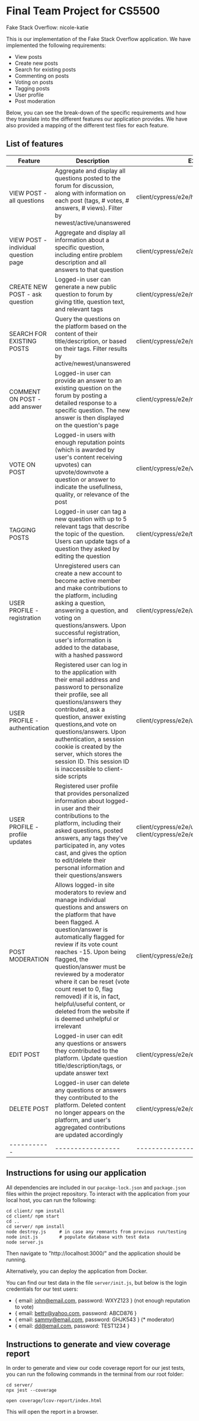 # Final Team Project for CS5500

Fake Stack Overflow: nicole-katie

This is our implementation of the Fake Stack Overflow application. We have implemented the following requirements:
- View posts
- Create new posts
- Search for existing posts
- Commenting on posts
- Voting on posts
- Tagging posts
- User profile
- Post moderation

Below, you can see the break-down of the specific requirements and how they translate into the different features our application provides. We have also provided a mapping of the different test files for each feature. 

## List of features

| Feature   | Description     | E2E Tests      | Component Tests | Jest Tests     |
|-----------|-----------------|----------------|-----------------|----------------|
| VIEW POST - all questions | Aggregate and display all questions posted to the forum for discussion, along with information on each post (tags, # votes, # answers, # views). Filter by newest/active/unanswered | client/cypress/e2e/home.cy.js | client/cypress/component/question_page.cy.js   | server/tests/question.test.js  |
| VIEW POST - individual question page | Aggregate and display all information about a specific question, including entire problem description and all answers to that question | client/cypress/e2e/answers.cy.js | client/cypress/component/answer_page.cy.js    | server/tests/newQuestion.test.js  |
| CREATE NEW POST - ask question | Logged-in user can generate a new public question to forum by giving title, question text, and relevant tags | client/cypress/e2e/newQuestion.cy.js | client/cypress/component/new_question.cy.js    | server/tests/newQuestion.test.js |
| SEARCH FOR EXISTING POSTS | Query the questions on the platform based on the content of their title/description, or based on their tags. Filter results by active/newest/unanswered | client/cypress/e2e/search.cy.js | client/cypress/component/header.cy.js   | server/tests/question.test.js |
| COMMENT ON POST - add answer | Logged-in user can provide an answer to an existing question on the forum by posting a detailed response to a specific question. The new answer is then displayed on the question's page | client/cypress/e2e/newAnswer.cy.js | client/cypress/component/new_answer.cy.js  | server/tests/newAnswer.test.js   |
| VOTE ON POST | Logged-in users with enough reputation points (which is awarded by user's content receiving upvotes) can upvote/downvote a question or answer to indicate the usefullness, quality, or relevance of the post | client/cypress/e2e/vote.cy.js | client/cypress/component/answer_page.cy.js  | server/tests/vote.test.js AND server/tests/voteUtils.test.js   |
| TAGGING POSTS | Logged-in user can tag a new question with up to 5 relevant tags that describe the topic of the question. Users can update tags of a question they asked by editing the question | client/cypress/e2e/tags.cy.js | client/cypress/component/tag_page.cy.js AND client/cypress/component/question_page.cy.js  | server/tests/tags.test.js AND server/tests/question.test.js   |
| USER PROFILE - registration | Unregistered users can create a new account to become active member and make contributions to the platform, including asking a question, answering a question, and voting on questions/answers. Upon successful registration, user's information is added to the database, with a hashed password | client/cypress/e2e/userRegistration.cy.js | client/cypress/component/register.cy.js  | server/tests/user.test.js   |
| USER PROFILE - authentication | Registered user can log in to the application with their email address and password to personalize their profile, see all questions/answers they contributed, ask a question, answer existing questions,and vote on questions/answers. Upon authentication, a session cookie is created by the server, which stores the session ID. This session ID is inaccessible to client-side scripts | client/cypress/e2e/userLogin.cy.js | client/cypress/component/login.cy.js  | server/tests/user.test.js AND server/tests/unauthenticatedUser.test.js   |
| USER PROFILE - profile updates | Registered user profile that provides personalized information about logged-in user and their contributions to the platform, including their asked questions, posted answers, any tags they've participated in, any votes cast, and gives the option to edit/delete their personal information and their questions/answers | client/cypress/e2e/userProfile.cy.js AND client/cypress/e2e/editUserProfile.cy.js | client/cypress/component/user_profile_page.cy.js  | server/tests/user.test.js  |
| POST MODERATION | Allows logged-in site moderators to review and manage individual questions and answers on the platform that have been flagged. A question/answer is automatically flagged for review if its vote count reaches -15. Upon being flagged, the question/answer must be reviewed by a moderator where it can be reset (vote count reset to 0, flag removed) if it is, in fact, helpful/useful content, or deleted from the website if is deemed unhelpful or irrelevant | client/cypress/e2e/postModeration.cy.js | client/cypress/component/post_moderation.cy.js  | server/tests/postModeration.test.js AND server/tests/nonAdminUser.test.js   |
| EDIT POST | Logged-in user can edit any questions or answers they contributed to the platform. Update question title/description/tags, or update answer text | client/cypress/e2e/editQuestionAnswer.cy.js  | client/cypress/component/user_profile_page.cy.js    | server/tests/editQuestionAnswer.test.js   |
| DELETE POST | Logged-in user can delete any questions or answers they contributed to the platform. Deleted content no longer appears on the platform, and user's aggregated contributions are updated accordingly | client/cypress/e2e/deleteQuestionAnswer.cy.js | client/cypress/component/user_profile_page.cy.js    | server/tests/deleteQuestionAnswer.test.js   |
|-----------|-----------------|----------------|-----------------|----------------|


## Instructions for using our application 

All dependencies are included in our `pacakge-lock.json` and `package.json` files within the project repository. To interact with the application from your local host, you can run the following:

```
cd client/ npm install
cd client/ npm start
cd ..
cd server/ npm install
node destroy.js     # in case any remnants from previous run/testing
node init.js        # populate database with test data
node server.js      
```

Then navigate to "http://localhost:3000/" and the application should be running. 

Alternatively, you can deploy the application from Docker.

You can find our test data in the file `server/init.js`, but below is the login credentials for our test users:
- { email: john@email.com, password: WXYZ123 } (not enough reputation to vote)
- { email: betty@yahoo.com, password: ABCD876 }
- { email: sammy@email.com, password: GHJK543 } (* moderator)
- { email: dd@email.com, password: TEST1234 }

## Instructions to generate and view coverage report 

In order to generate and view our code coverage report for our jest tests, you can run the following commands in the terminal from our root folder:

```
cd server/
npx jest --coverage

open coverage/lcov-report/index.html
```

This will open the report in a browser. 